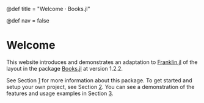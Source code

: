 @def title = "Welcome ⋅ Books.jl"

@def nav = false
# Welcome

This website introduces and demonstrates an adaptation to [Franklin.jl](https://franklinjl.org) of the layout in the package [Books.jl](https://books.huijzer.xyz) at version 1.2.2.

See Section [1](/section-1/) for more information about this package.
To get started and setup your own project, see Section [2](/section-2/).
You can see a demonstration of the features and usage examples in Section [3](/section-3/).
